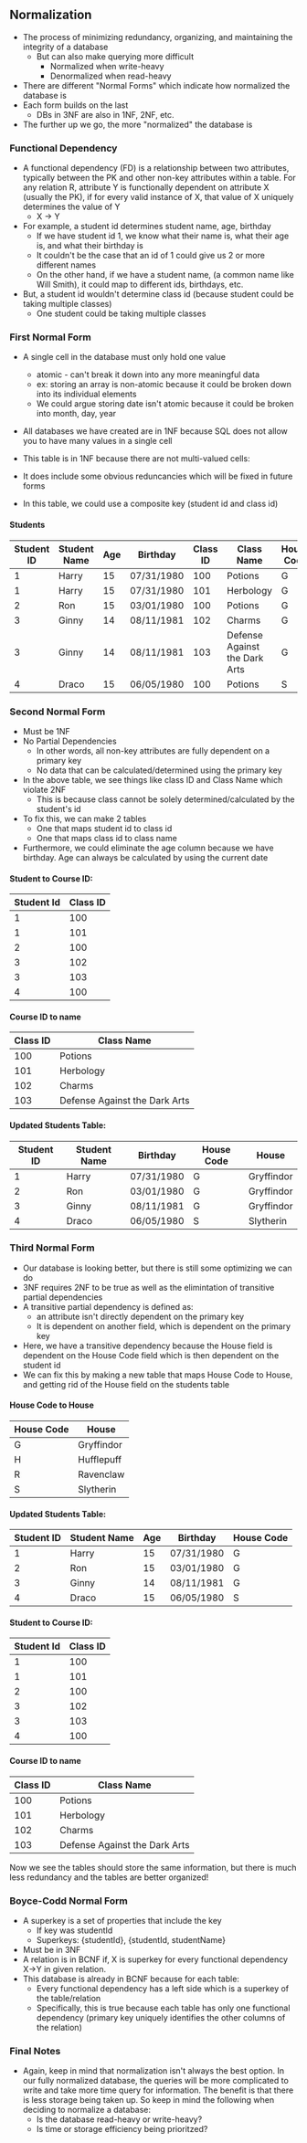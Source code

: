 ## Normalization
- The process of minimizing redundancy, organizing, and maintaining the integrity of a database
    - But can also make querying more difficult
        - Normalized when write-heavy
        - Denormalized when read-heavy
- There are different "Normal Forms" which indicate how normalized the database is
- Each form builds on the last
    - DBs in 3NF are also in 1NF, 2NF, etc.
- The further up we go, the more "normalized" the database is
### Functional Dependency
- A functional dependency (FD) is a relationship between two attributes, typically between the PK and other non-key attributes within a table. For any relation R, attribute Y is functionally dependent on attribute X (usually the PK), if for every valid instance of X, that value of X uniquely determines the value of Y
    - X -> Y
- For example, a student id determines student name, age, birthday
    - If we have student id 1, we know what their name is, what their age is, and what their birthday is
    - It couldn't be the case that an id of 1 could give us 2 or more different names
    - On the other hand, if we have a student name, (a common name like Will Smith), it could map to different ids, birthdays, etc.
- But, a student id wouldn't determine class id (because student could be taking multiple classes)
    - One student could be taking multiple classes

### First Normal Form
- A single cell in the database must only hold one value
    - atomic - can't break it down into any more meaningful data
    - ex: storing an array is non-atomic because it could be broken down into its individual elements
    - We could argue storing date isn't atomic because it could be broken into month, day, year
- All databases we have created are in 1NF because SQL does not allow you to have many values in a single cell

- This table is in 1NF because there are not multi-valued cells:
- It does include some obvious reduncancies which will be fixed in future forms
- In this table, we could use a composite key (student id and class id)
#### Students
| Student ID | Student Name | Age | Birthday   | Class ID | Class Name                    | House Code | House      |
|------------|--------------|-----|------------|----------|-------------------------------|------------|------------|
| 1          | Harry        | 15  | 07/31/1980 | 100      | Potions                       | G          | Gryffindor |
| 1          | Harry        | 15  | 07/31/1980 | 101      | Herbology                     | G          | Gryffindor |
| 2          | Ron          | 15  | 03/01/1980 | 100      | Potions                       | G          | Gryffindor |
| 3          | Ginny        | 14  | 08/11/1981 | 102      | Charms                        | G          | Gryffindor |
| 3          | Ginny        | 14  | 08/11/1981 | 103      | Defense Against the Dark Arts | G          | Gryffindor |
| 4          | Draco        | 15  | 06/05/1980 | 100      | Potions                       | S          | Slytherin  |

### Second Normal Form
- Must be 1NF
- No Partial Dependencies
    - In other words, all non-key attributes are fully dependent on a primary key
    - No data that can be calculated/determined using the primary key
- In the above table, we see things like class ID and Class Name which violate 2NF
    - This is because class cannot be solely determined/calculated by the student's id
- To fix this, we can make 2 tables
    - One that maps student id to class id
    - One that maps class id to class name
- Furthermore, we could eliminate the age column because we have birthday. Age can always be calculated by using the current date

#### Student to Course ID:
| Student Id | Class ID |
|------------|----------|
| 1          | 100      |
| 1          | 101      |
| 2          | 100      |
| 3          | 102      |
| 3          | 103      |
| 4          | 100      |

#### Course ID to name
| Class ID | Class Name                    |
|----------|-------------------------------|
| 100      | Potions                       |
| 101      | Herbology                     |
| 102      | Charms                        |
| 103      | Defense Against the Dark Arts |

#### Updated Students Table:
| Student ID | Student Name |  Birthday  | House Code | House      |
|------------|--------------|-----------|------------|------------|
| 1          | Harry          | 07/31/1980               | G          | Gryffindor |
| 2          | Ron            | 03/01/1980             | G          | Gryffindor |
| 3          | Ginny          | 08/11/1981  | G          | Gryffindor |
| 4          | Draco          | 06/05/1980           | S          | Slytherin  |

### Third Normal Form
- Our database is looking better, but there is still some optimizing we can do
- 3NF requires 2NF to be true as well as the elimintation of transitive partial dependencies
- A transitive partial dependency is defined as: 
    - an attribute isn't directly dependent on the primary key
    - It is dependent on another field, which is dependent on the primary key
- Here, we have a transitive dependency because the House field is dependent on the House Code field which is then dependent on the student id
- We can fix this by making a new table that maps House Code to House, and getting rid of the House field on the students table

#### House Code to House
| House Code | House      |
|------------|------------|
| G          | Gryffindor |
| H          | Hufflepuff |
| R          | Ravenclaw  |
| S          | Slytherin  |

#### Updated Students Table:
| Student ID | Student Name | Age | Birthday  | House Code |
|------------|--------------|-----|-----------|------------|
| 1          | Harry        | 15  | 07/31/1980               | G          |
| 2          | Ron          | 15  | 03/01/1980             | G          |
| 3          | Ginny        | 14  | 08/11/1981  | G          |
| 4          | Draco        | 15  | 06/05/1980           | S          |

#### Student to Course ID:
| Student Id | Class ID |
|------------|----------|
| 1          | 100      |
| 1          | 101      |
| 2          | 100      |
| 3          | 102      |
| 3          | 103      |
| 4          | 100      |

#### Course ID to name
| Class ID | Class Name                    |
|----------|-------------------------------|
| 100      | Potions                       |
| 101      | Herbology                     |
| 102      | Charms                        |
| 103      | Defense Against the Dark Arts |


Now we see the tables should store the same information, but there is much less redundancy and the tables are better organized!


### Boyce-Codd Normal Form
- A superkey is a set of properties that include the key
    - If key was studentId
    - Superkeys: {studentId}, {studentId, studentName}
- Must be in 3NF
- A relation is in BCNF if, X is superkey for every functional dependency X->Y in given relation. 
- This database is already in BCNF because for each table:
    - Every functional dependency has a left side which is a superkey of the table/relation
    - Specifically, this is true because each table has only one functional dependency (primary key uniquely identifies the other columns of the relation)

### Final Notes
- Again, keep in mind that normalization isn't always the best option. In our fully normalized database, the queries will be more complicated to write and take more time query for information. The benefit is that there is less storage being taken up. So keep in mind the following when deciding to normalize a database:
    - Is the database read-heavy or write-heavy?
    - Is time or storage efficiency being prioritzed?